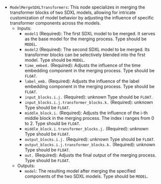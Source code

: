 - `ModelMergeSDXLTransformers`: This node specializes in merging the transformer blocks of two SDXL models, allowing for intricate customization of model behavior by adjusting the influence of specific transformer components across the models.
    - Inputs:
        - `model1` (Required): The first SDXL model to be merged. It serves as the base model for the merging process. Type should be `MODEL`.
        - `model2` (Required): The second SDXL model to be merged. Its transformer blocks can be selectively blended into the first model. Type should be `MODEL`.
        - `time_embed.` (Required): Adjusts the influence of the time embedding component in the merging process. Type should be `FLOAT`.
        - `label_emb.` (Required): Adjusts the influence of the label embedding component in the merging process. Type should be `FLOAT`.
        - `input_blocks.i.j.` (Required): unknown Type should be `FLOAT`.
        - `input_blocks.i.j.transformer_blocks.k.` (Required): unknown Type should be `FLOAT`.
        - `middle_block.i.` (Required): Adjusts the influence of the i-th middle block in the merging process. The index i ranges from 0 to 2. Type should be `FLOAT`.
        - `middle_block.i.transformer_blocks.j.` (Required): unknown Type should be `FLOAT`.
        - `output_blocks.i.j.` (Required): unknown Type should be `FLOAT`.
        - `output_blocks.i.j.transformer_blocks.k.` (Required): unknown Type should be `FLOAT`.
        - `out.` (Required): Adjusts the final output of the merging process. Type should be `FLOAT`.
    - Outputs:
        - `model`: The resulting model after merging the specified components of the two SDXL models. Type should be `MODEL`.
